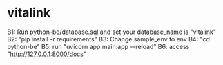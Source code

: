 # vitalink

B1: Run python-be/database.sql and set your database_name is "vitalink"
B2: "pip install -r requirements"
B3: Change sample_env to env 
B4: "cd python-be"
B5: run "uvicorn app.main:app --reload"
B6: access "http://127.0.0.1:8000/docs"